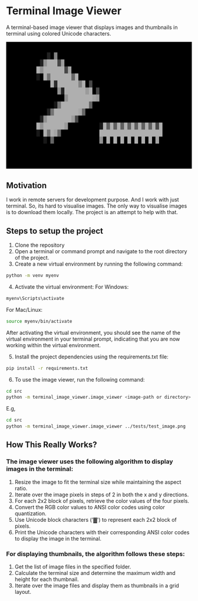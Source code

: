 # Terminal Image Viewer

A terminal-based image viewer that displays images and thumbnails in terminal using colored Unicode characters.

![alt text](https://github.com/bishwaraj13/terminal_image_viewer/blob/main/results/sample_result.png?raw=true)

## Motivation
I work in remote servers for development purpose. And I work with just terminal. So, its hard to visualise images. The only way to visualise images is to download them locally. The project is an attempt to help with that.

## Steps to setup the project
1. Clone the repository
2. Open a terminal or command prompt and navigate to the root directory of the project.
3. Create a new virtual environment by running the following command:
```bash
python -m venv myenv
```
4. Activate the virtual environment:
For Windows:
```bash
myenv\Scripts\activate
```

For Mac/Linux:
```bash
source myenv/bin/activate
```

After activating the virtual environment, you should see the name of the virtual environment in your terminal prompt, indicating that you are now working within the virtual environment.

5. Install the project dependencies using the requirements.txt file:
```bash
pip install -r requirements.txt
```

6. To use the image viewer, run the following command:

```bash
cd src
python -m terminal_image_viewer.image_viewer <image-path or directory>
```

E.g,
```bash
cd src
python -m terminal_image_viewer.image_viewer ../tests/test_image.png
```

## How This Really Works?

### The image viewer uses the following algorithm to display images in the terminal:

1. Resize the image to fit the terminal size while maintaining the aspect ratio.
2. Iterate over the image pixels in steps of 2 in both the x and y directions.
3. For each 2x2 block of pixels, retrieve the color values of the four pixels.
4. Convert the RGB color values to ANSI color codes using color quantization.
5. Use Unicode block characters ('▓') to represent each 2x2 block of pixels.
6. Print the Unicode characters with their corresponding ANSI color codes to display the image in the terminal.

### For displaying thumbnails, the algorithm follows these steps:

1. Get the list of image files in the specified folder.
2. Calculate the terminal size and determine the maximum width and height for each thumbnail.
3. Iterate over the image files and display them as thumbnails in a grid layout.

